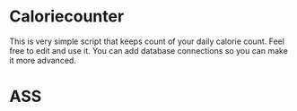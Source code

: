 # Caloriecounter
This is very simple script that keeps count of your daily calorie count. Feel free to edit and use it. You can add database connections so you can make it more advanced.


# ASS
